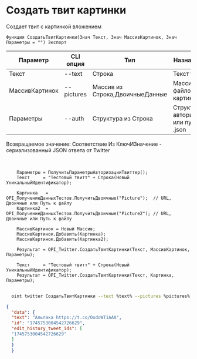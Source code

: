 ﻿---
sidebar_position: 2
---

# Создать твит картинки
 Создает твит с картинкой вложением



`Функция СоздатьТвитКартинки(Знач Текст, Знач МассивКартинок, Знач Параметры = "") Экспорт`

  | Параметр | CLI опция | Тип | Назначение |
  |-|-|-|-|
  | Текст | --text | Строка | Текст твита |
  | МассивКартинок | --pictures | Массив из Строка,ДвоичныеДанные | Массив файлов картинок |
  | Параметры | --auth | Структура из Строка | Структура авторизации или путь к .json |

  
  Возвращаемое значение:   Соответствие Из КлючИЗначение - сериализованный JSON ответа от Twitter

<br/>




```bsl title="Пример кода"
    Параметры = ПолучитьПараметрыАвторизацииТвиттер();
    Текст     = "Тестовый твитт" + Строка(Новый УникальныйИдентификатор);

    Картинка   = OPI_ПолучениеДанныхТестов.ПолучитьДвоичные("Picture");  // URL, Двоичные или Путь к файлу
    Картинка2  = OPI_ПолучениеДанныхТестов.ПолучитьДвоичные("Picture2"); // URL, Двоичные или Путь к файлу

    МассивКартинок = Новый Массив;
    МассивКартинок.Добавить(Картинка);
    МассивКартинок.Добавить(Картинка2);

    Результат = OPI_Twitter.СоздатьТвитКартинки(Текст, МассивКартинок, Параметры);

    Текст     = "Тестовый твитт" + Строка(Новый УникальныйИдентификатор);
    Результат = OPI_Twitter.СоздатьТвитКартинки(Текст, Картинка, Параметры);
```



```sh title="Пример команды CLI"
    
  oint twitter СоздатьТвитКартинки --text %text% --pictures %pictures% --auth %auth%

```

```json title="Результат"
{
  "data": {
  "text": "Альпака https://t.co/OodoWT1AAA",
  "id": "1745753004542726629",
  "edit_history_tweet_ids": [
  "1745753004542726629"
  ]
  }
  }
```
